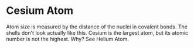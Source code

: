 # Cesium Atom

Atom size is measured by the distance of the nuclei in covalent bonds. The
shells don't look actually like this. Cesium is the largest atom, but its atomic
number is not the highest. Why? See Helium Atom.
